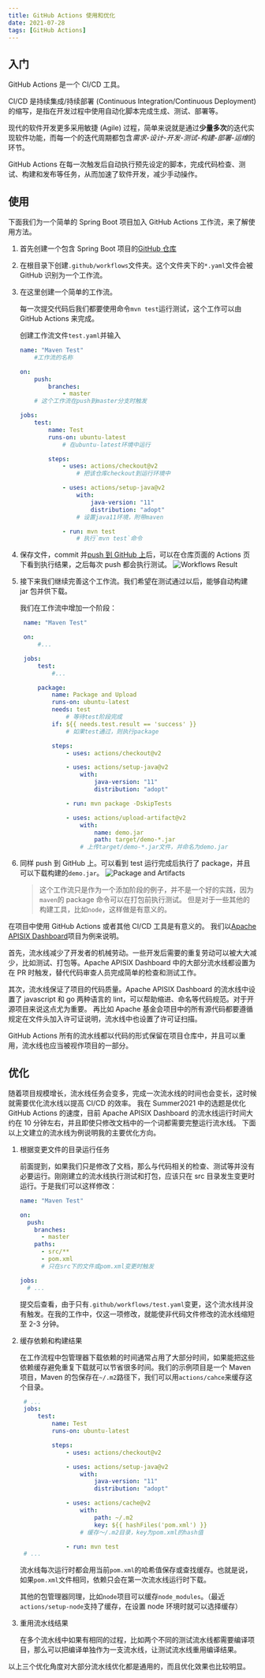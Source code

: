 ```yaml
---
title: GitHub Actions 使用和优化
date: 2021-07-28
tags: [GitHub Actions]
---
```


## 入门

GitHub Actions 是一个 CI/CD 工具。

CI/CD 是持续集成/持续部署 (Continuous Integration/Continuous Deployment) 的缩写，是指在开发过程中使用自动化脚本完成生成、测试、部署等。

现代的软件开发更多采用敏捷 (Agile) 过程，简单来说就是通过**少量多次**的迭代实现软件功能，而每一个的迭代周期都包含*需求-设计-开发-测试-构建-部署-运维*的环节。

GitHub Actions 在每一次触发后自动执行预先设定的脚本，完成代码检查、测试、构建和发布等任务，从而加速了软件开发，减少手动操作。

## 使用

下面我们为一个简单的 Spring Boot 项目加入 GitHub Actions 工作流，来了解使用方法。

1. 首先创建一个包含 Spring Boot 项目的[GitHub 仓库](https://github.com/qsliu2017/GitHub-Actions-Demo/commit/e1c70d67a97fe538271ea16a3853d2eb0215bc5a)
1. 在根目录下创建`.github/workflows`文件夹。这个文件夹下的`*.yaml`文件会被 GitHub 识别为一个工作流。
1. 在这里创建一个简单的工作流。

   每一次提交代码后我们都要使用命令`mvn test`运行测试，这个工作可以由 GitHub Actions 来完成。

   创建工作流文件`test.yaml`并输入

   ```yaml
   name: "Maven Test"
       #工作流的名称

   on:
       push:
           branches:
               - master
       # 这个工作流在push到master分支时触发

   jobs:
       test:
           name: Test
           runs-on: ubuntu-latest
               # 在ubuntu-latest环境中运行

           steps:
               - uses: actions/checkout@v2
                   # 把该仓库checkout到运行环境中

               - uses: actions/setup-java@v2
                   with:
                       java-version: "11"
                       distribution: "adopt"
                   # 设置java11环境，附带maven

               - run: mvn test
                   # 执行`mvn test`命令
   ```

1. 保存文件，commit 并[push 到 GitHub 上](https://github.com/qsliu2017/GitHub-Actions-Demo/commit/47c2b5ee62d41c6c9796ae58e65b39405f1d69b8)后，可以在仓库页面的 Actions 页下看到执行结果，之后每次 push 都会执行测试。
   ![Workflows Result](././workflows_result.png)
1. 接下来我们继续完善这个工作流。我们希望在测试通过以后，能够自动构建 jar 包并供下载。

   我们在工作流中增加一个阶段：

   ```yaml
    name: "Maven Test"

    on:
        #...

    jobs:
        test:
            #...

        package:
            name: Package and Upload
            runs-on: ubuntu-latest
            needs: test
                # 等待test阶段完成
            if: ${{ needs.test.result == 'success' }}
                # 如果test通过，则执行package

            steps:
                - uses: actions/checkout@v2

                - uses: actions/setup-java@v2
                    with:
                        java-version: "11"
                        distribution: "adopt"

                - run: mvn package -DskipTests

                - uses: actions/upload-artifact@v2
                    with:
                        name: demo.jar
                        path: target/demo-*.jar
                    # 上传target/demo-*.jar文件，并命名为demo.jar
   ```

1. 同样 push 到 GitHub 上。可以看到 test 运行完成后执行了 package，并且可以下载构建的`demo.jar`。
   ![Package and Artifacts](././package_and_artifacts.png)
   > 这个工作流只是作为一个添加阶段的例子，并不是一个好的实践，因为`maven`的 package 命令可以在打包前执行测试。
   > 但是对于一些其他的构建工具，比如`node`，这样做是有意义的。

在项目中使用 GitHub Actions 或者其他 CI/CD 工具是有意义的。
我们以[Apache APISIX Dashboard](https://github.com/apache/apisix-dashboard)项目为例来说明。

首先，流水线减少了开发者的机械劳动。一些开发后需要的重复劳动可以被大大减少，比如测试、打包等。Apache APISIX Dashboard 中的大部分流水线都设置为在 PR 时触发，替代代码审查人员完成简单的检查和测试工作。

其次，流水线保证了项目的代码质量。Apache APISIX Dashboard 的流水线中设置了 javascript 和 go 两种语言的 lint，可以帮助缩进、命名等代码规范。对于开源项目来说这点尤为重要。
再比如 Apache 基金会项目中的所有源代码都要遵循规定在文件头加入许可证说明，流水线中也设置了许可证扫描。

GitHub Actions 所有的流水线都以代码的形式保留在项目仓库中，并且可以重用，流水线也应当被视作项目的一部分。

## 优化

随着项目规模增长，流水线任务会变多，完成一次流水线的时间也会变长，这时候就需要优化流水线以提高 CI/CD 的效率。
我在 Summer2021 中的选题是优化 GitHub Actions 的速度，目前 Apache APISIX Dashboard 的流水线运行时间大约在 10 分钟左右，并且即使只修改文档中的一个词都需要完整运行流水线。
下面以上文建立的流水线为例说明我的主要优化方向。

1. 根据变更文件的目录运行任务

   前面提到，如果我们只是修改了文档，那么与代码相关的检查、测试等并没有必要运行。刚刚建立的流水线执行测试和打包，应该只在 src 目录发生变更时运行。于是我们可以这样修改：

   ```yaml
   name: "Maven Test"

   on:
     push:
       branches:
         - master
       paths:
         - src/**
         - pom.xml
         # 只在src下的文件或pom.xml变更时触发

   jobs:
     # ...
   ```

   提交后查看，由于只有`.github/workflows/test.yaml`变更，这个流水线并没有触发。在我的工作中，仅这一项修改，就能使非代码文件修改的流水线缩短至 2-3 分钟。

2. 缓存依赖和构建结果

   在工作流程中包管理器下载依赖的时间通常占用了大部分时间，如果能把这些依赖缓存避免重复下载就可以节省很多时间。我们的示例项目是一个 Maven 项目，Maven 的包保存在`~/.m2`路径下，我们可以用`actions/cahce`来缓存这个目录。

   ```yaml
    # ...
    jobs:
        test:
            name: Test
            runs-on: ubuntu-latest

            steps:
                - uses: actions/checkout@v2

                - uses: actions/setup-java@v2
                    with:
                        java-version: "11"
                        distribution: "adopt"

                - uses: actions/cache@v2
                    with:
                        path: ~/.m2
                        key: ${{ hashFiles('pom.xml') }}
                    # 缓存～/.m2目录，key为pom.xml的hash值

                - run: mvn test
    # ...
   ```

   流水线每次运行时都会用当前`pom.xml`的哈希值保存或查找缓存。也就是说，如果`pom.xml`文件相同，依赖只会在第一次流水线运行时下载。

   其他的包管理器同理，比如`node`项目可以缓存`node_modules`。（最近`actions/setup-node`支持了缓存，在设置 node 环境时就可以选择缓存）

3. 重用流水线结果
   
   在多个流水线中如果有相同的过程，比如两个不同的测试流水线都需要编译项目，那么可以把编译单独作为一支流水线，让测试流水线重用编译结果。

以上三个优化角度对大部分流水线优化都是通用的，而且优化效果也比较明显。
